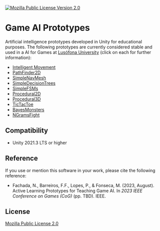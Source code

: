 [![Mozilla Public License Version 2.0](https://img.shields.io/badge/license-MPLv2-yellowgreen.svg)](https://opensource.org/licenses/MPL-2.0)

# Game AI Prototypes

Artificial intelligence prototypes developed in Unity for educational purposes.
The following prototypes are currently considered stable and used in a AI for
Games at [Lusófona University] (click on each for further information):

- [Intelligent Movement](IntelligentMovement)
- [PathFinder2D](PathFinder2D)
- [SimpleNavMesh](SimpleNavMesh)
- [SimpleDecisionTrees](SimpleDecisionTrees)
- [SimpleFSMs](SimpleFSMs)
- [Procedural2D](Procedural2D)
- [Procedural3D](Procedural3D)
- [TicTacToe](TicTacToe)
- [BayesMonsters](BayesMonsters)
- [NGramsFight](NGramsFight)

## Compatibility

- Unity 2021.3 LTS or higher

## Reference

If you use or mention this software in your work, please cite the following
reference:

- Fachada, N., Barreiros, F.F., Lopes, P., & Fonseca, M. (2023, August).
  Active Learning Prototypes for Teaching Game AI. In *2023 IEEE Conference on
  Games (CoG)* (pp. TBD). IEEE.

## License

[Mozilla Public License 2.0](LICENSE)

[Lusófona University]:https://www.ulusofona.pt/
